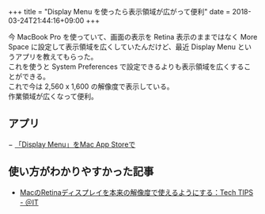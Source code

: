 +++
title = "Display Menu を使ったら表示領域が広がって便利"
date = 2018-03-24T21:44:16+09:00
+++

今 MacBook Pro を使っていて、画面の表示を Retina 表示のままではなく More Space に設定して表示領域を広くしていたんだけど、最近 Display Menu というアプリを教えてもらった。  
これを使うと System Preferences で設定できるよりも表示領域を広くすることができる。  
これで今は 2,560 x 1,600 の解像度で表示している。  
作業領域が広くなって便利。

## アプリ

− [「Display Menu」をMac App Storeで](https://itunes.apple.com/jp/app/display-menu/id549083868)

## 使い方がわかりやすかった記事

- [MacのRetinaディスプレイを本来の解像度で使えるようにする：Tech TIPS - ＠IT](http://www.atmarkit.co.jp/ait/articles/1610/07/news023.html)
